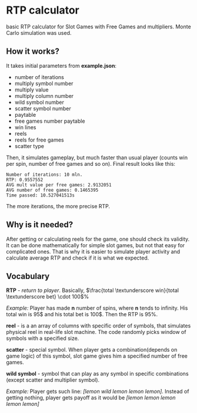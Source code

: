 # RTP calculator
basic RTP calculator for Slot Games with Free Games and multipliers. Monte Carlo simulation was used.
## How it works?
It takes initial parameters from **example.json**:
- number of iterations
- multiply symbol number
- multiply value
- multiply column number
- wild symbol number
- scatter symbol number
- paytable
- free games number paytable
- win lines
- reels
- reels for free games
- scatter type

Then, it simulates gameplay, but much faster than usual player (counts win per spin, number of free games and so on). Final result looks like this:
```
Number of iterations: 10 mln.
RTP: 0.9557552
AVG mult value per free games: 2.9132051
AVG number of free games: 0.1465395
Time passed: 10.527041513s
```
The more iterations, the more precise RTP.

## Why is it needed?
After getting or calculating reels for the game, one should check its validity. It can be done mathematically for simple slot games, but not that easy for complicated ones. That is why it is easier to simulate player activity and calculate average RTP and check if it is what we expected.

## Vocabulary
**RTP** - *return to player*. Basically, $\frac{total \textunderscore win}{total \textunderscore bet} \cdot 100$\% 

*Example:*
Player has made **n** number of spins, where **n** tends to infinity. His total win is 95$ and his total bet is 100$. Then the RTP is 95%.


**reel** - is a an array of columns with specific order of symbols, that simulates physical reel in real-life slot machine. The code randomly picks window of symbols with a specified size.


**scatter** - special symbol. When player gets a combination(depends on game logic) of this symbol, slot game gives him a specified number of free games.


**wild symbol** - symbol that can play as any symbol in specific combinations (except scatter and multiplier symbol).

*Example:*
Player gets such line: *[lemon wild lemon lemon lemon]*. Instead of getting nothing, player gets payoff as it would be *[lemon lemon lemon lemon lemon]*

